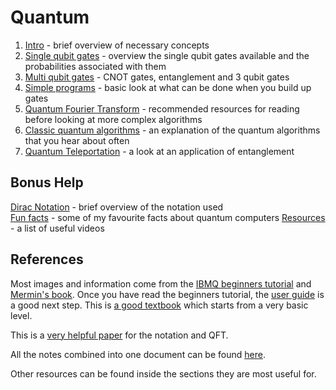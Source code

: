 # Quantum

1. [Intro](Notes/Intro.md) - brief overview of necessary concepts
2. [Single qubit gates](Notes/SingleQubitGates.md) - overview the single qubit gates available and the probabilities associated with them
3. [Multi qubit gates](Notes/MultiQubitGates.md) - CNOT gates, entanglement and 3 qubit gates
4. [Simple programs](Notes/SimplePrograms.md) - basic look at what can be done when you build up gates
5. [Quantum Fourier Transform](Notes/QFT.md) - recommended resources for reading before looking at more complex algorithms
6. [Classic quantum algorithms](Notes/ClassicAlgorithms.md) -  an explanation of the quantum algorithms that you hear about often
7. [Quantum Teleportation](Notes/Teleportation.md) - a look at an application of entanglement

## Bonus Help
[Dirac Notation](Notes/DiracNotation.md) - brief overview of the notation used \
[Fun facts](Notes/FunFacts.md) - some of my favourite facts about quantum computers
[Resources](Notes/Resources.md) - a list of useful videos

## References
Most images and information come from the [IBMQ beginners tutorial](https://quantumexperience.ng.bluemix.net/qx/tutorial?sectionId=beginners-guide&page=introduction) and [Mermin's book](https://www.amazon.co.uk/Quantum-Computer-Science-David-Mermin/dp/0521876583). Once you have read the beginners tutorial, the [user guide](https://quantumexperience.ng.bluemix.net/qx/tutorial?sectionId=full-user-guide&page=introduction) is a good next step. This is [a good textbook](http://www-reynal.ensea.fr/docs/iq/QC10th.pdf) which starts from a very basic level.

This is a [very helpful paper](http://www.math.mcgill.ca/darmon/courses/12-13/nt/projects/Fangxi-Lin.pdf) for the notation and QFT.

All the notes combined into one document can be found [here](Notes/AllNotes4:7.md).

Other resources can be found inside the sections they are most useful for.
